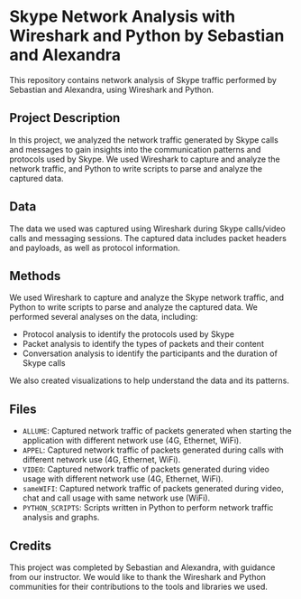# Skype Network Analysis with Wireshark and Python by Sebastian and Alexandra

This repository contains network analysis of Skype traffic performed by Sebastian and Alexandra, using Wireshark and Python.

## Project Description

In this project, we analyzed the network traffic generated by Skype calls and messages to gain insights into the communication patterns and protocols used by Skype. We used Wireshark to capture and analyze the network traffic, and Python to write scripts to parse and analyze the captured data.

## Data

The data we used was captured using Wireshark during Skype calls/video calls and messaging sessions. The captured data includes packet headers and payloads, as well as protocol information.

## Methods

We used Wireshark to capture and analyze the Skype network traffic, and Python to write scripts to parse and analyze the captured data. We performed several analyses on the data, including:

- Protocol analysis to identify the protocols used by Skype
- Packet analysis to identify the types of packets and their content
- Conversation analysis to identify the participants and the duration of Skype calls

We also created visualizations to help understand the data and its patterns.

## Files

- `ALLUME`: Captured network traffic of packets generated when starting the application with different network use (4G, Ethernet, WiFi).
- `APPEL`: Captured network traffic of packets generated during calls with different network use (4G, Ethernet, WiFi).
- `VIDEO`:  Captured network traffic of packets generated during video usage with different network use (4G, Ethernet, WiFi).
- `sameWIFI`:  Captured network traffic of packets generated during video, chat and call usage with same network use (WiFi).
- `PYTHON_SCRIPTS`:  Scripts written in Python to perform network traffic analysis and graphs.


## Credits

This project was completed by Sebastian and Alexandra, with guidance from our instructor. We would like to thank the Wireshark and Python communities for their contributions to the tools and libraries we used.
